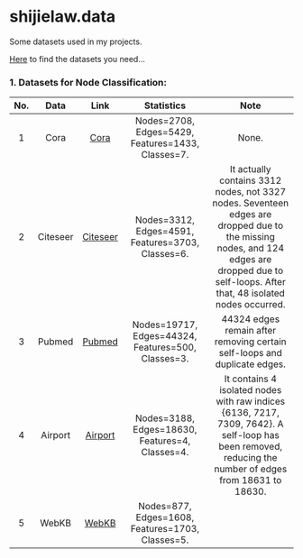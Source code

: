 # shijielaw.data
Some datasets used in my projects.<br>

[Here](https://zhuanlan.zhihu.com/p/361715390) to find the datasets you need...


### 1. Datasets for Node Classification:
| No.  |   Data   |                             Link                             |                     Statistics                     |                             Note                             |
| :--: | :------: | :----------------------------------------------------------: | :------------------------------------------------: | :----------------------------------------------------------: |
|  1   |   Cora   |           [Cora](https://linqs.org/datasets/#cora)           | Nodes=2708, Edges=5429, Features=1433, Classes=7.  |                            None.                             |
|  2   | Citeseer | [Citeseer](https://linqs.org/datasets/#citeseer-doc-classification) | Nodes=3312, Edges=4591, Features=3703, Classes=6.  | It actually contains 3312 nodes, not 3327 nodes. Seventeen edges are dropped due to the missing nodes, and 124 edges are dropped due to self-loops. After that, 48 isolated nodes occurred. |
|  3   |  Pubmed  | [Pubmed](https://github.com/HazyResearch/hgcn/tree/master/data/pubmed) | Nodes=19717, Edges=44324, Features=500, Classes=3. | 44324 edges remain after removing certain self-loops and duplicate edges. |
|  4   | Airport  | [Airport](https://github.com/HazyResearch/hgcn/tree/master/data/airport) |  Nodes=3188, Edges=18630, Features=4, Classes=4.   | It contains 4 isolated nodes with raw indices {6136, 7217, 7309, 7642}. A self-loop has been removed, reducing the number of edges from 18631 to 18630. |
|  5   |  WebKB   |          [WebKB](https://linqs.org/datasets/#webkb)          |  Nodes=877, Edges=1608, Features=1703, Classes=5.  |                                                              |

